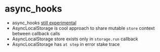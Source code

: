 # async_hooks

- async_hooks [still experimental](https://nodejs.org/dist/latest-v18.x/docs/api/async_hooks.html)
- AsyncLocalStorage is cool approach to share mutable `store` context between callback calls
- AsyncLocalStorage store exists only in `storage.run` callback
- AsyncLocalStorage has `at step` in error stake trace
